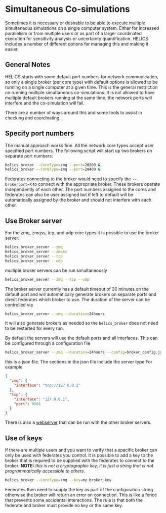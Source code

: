 # Simultaneous Co-simulations

Sometimes it is necessary or desirable to be able to execute multiple simultaneous simulations on a single computer system. Either for increased parallelism or from multiple users or as part of a larger coordinated execution for sensitivity analysis or uncertainty quantification. HELICS includes a number of different options for managing this and making it easier.

## General Notes

HELICS starts with some default port numbers for network communication, so only a single broker (per core type) with default options is allowed to be running on a single computer at a given time. This is the general restriction on running multiple simultaneous co-simulations. It is not allowed to have multiple default brokers running at the same time, the network ports will interfere and the co-simulation will fail.

There are a number of ways around this and some tools to assist in checking and coordinating.

## Specify port numbers

The manual approach works fine. All the network core types accept user specified port numbers. The following script will start up two brokers on separate port numbers:

```sh
helics_broker --CoreType=zmq --port=20200 &
helics_broker --CoreType=zmq --port=20400 &
```

Federates connecting to the broker would need to specify the `--brokerport=X` to connect with the appropriate broker. These brokers operate independently of each other. The port numbers assigned to the cores and federates can also be user assigned but if left to default will be automatically assigned by the broker and should not interfere with each other.

## Use Broker server

For the zmq, zmqss, tcp, and udp core types it is possible to use the broker server.

```sh
helics_broker_server --zmq
helics_broker_server --zmqss
helics_broker_server --tcp
helics_broker_server --udp
```

multiple broker servers can be run simultaneously

```sh
helics_broker_server --zmq --tcp --udp
```

The broker server currently has a default timeout of 30 minutes on the default port and will automatically generate brokers on separate ports and direct federates which broker to use. The duration of the server can be controlled via

```sh
helics_broker_server --zmq --duration=24hours
```

It will also generate brokers as needed so the `helics_broker` does not need to be restarted for every run.

By default the servers will use the default ports and all interfaces. This can be configured through a configuration file

```sh
helics_broker_server --zmq --duration=24hours --config=broker_config.json
```

this is a json file. The sections in the json file include the server type For example

```json
{
  "zmq": {
    "interface": "tcp://127.0.0.1"
  },
  "tcp": {
    "interface": "127.0.0.1",
    "port": 9568
  }
}
```

There is also a [webserver](./webserver.md) that can be run with the other broker servers.

## Use of keys

If there are multiple users and you want to verify that a specific broker can only be used with federates you control. It is possible to add a key to the broker that is required to be supplied with the federates to connect to the broker. **NOTE:** _this is not a cryptographic key, it is just a string that is not programmatically accessible to others._

```sh
helics_broker --CoreType=zmq --key=my_broker_key
```

Federates then need to supply the key as part of the configuration string otherwise the broker will return an error on connection. This is like a fence that prevents some accidental interactions. The rule is that both the federate and broker must provide no key or the same key.
